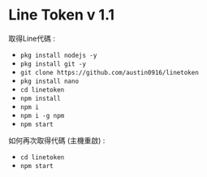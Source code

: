 # Line Token v 1.1

取得Line代碼 :
- `pkg install nodejs -y`
- `pkg install git -y`
- `git clone https://github.com/austin0916/linetoken`
- `pkg install nano`
- `cd linetoken`
- `npm install`
- `npm i`
- `npm i -g npm`
- `npm start`

如何再次取得代碼 (主機重啟) :
- `cd linetoken`
- `npm start`

